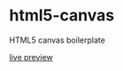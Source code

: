 # html5-canvas
HTML5 canvas boilerplate

[live preview](https://termuxinator.github.io/html5-canvas/)

